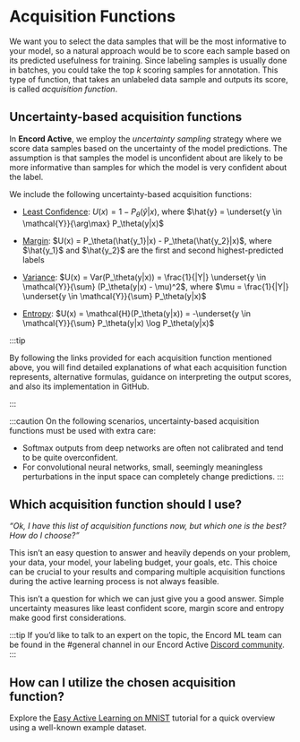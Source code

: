 # Acquisition Functions

We want you to select the data samples that will be the most informative to your model, so a natural approach would be to score each sample based on its predicted usefulness for training.
Since labeling samples is usually done in batches, you could take the top _k_ scoring samples for annotation.
This type of function, that takes an unlabeled data sample and outputs its score, is called _acquisition function_.

## Uncertainty-based acquisition functions

In **Encord Active**, we employ the _uncertainty sampling_ strategy where we score data samples based on the uncertainty of the model predictions.
The assumption is that samples the model is unconfident about are likely to be more informative than samples for which the model is very confident about the label.

We include the following uncertainty-based acquisition functions:

- [Least Confidence][ea-acquisition-function-least-confidence]: $U(x) = 1 - P_\theta(\hat{y}|x)$, where $\hat{y} = \underset{y \in \mathcal{Y}}{\arg\max} P_\theta(y|x)$
- [Margin][ea-acquisition-function-margin]: $U(x) = P_\theta(\hat{y_1}|x) - P_\theta(\hat{y_2}|x)$, where $\hat{y_1}$ and $\hat{y_2}$ are the first and second highest-predicted labels
- [Variance][ea-acquisition-function-variance]: $U(x) = Var(P_\theta(y|x)) = \frac{1}{|Y|} \underset{y \in \mathcal{Y}}{\sum} (P_\theta(y|x) - \mu)^2$, where $\mu = \frac{1}{|Y|} \underset{y \in \mathcal{Y}}{\sum} P_\theta(y|x)$

- [Entropy][ea-acquisition-function-entropy]: $U(x) = \mathcal{H}(P_\theta(y|x)) = -\underset{y \in \mathcal{Y}}{\sum} P_\theta(y|x) \log P_\theta(y|x)$

:::tip

By following the links provided for each acquisition function mentioned above, you will find detailed explanations of what each acquisition function represents, alternative formulas, guidance on interpreting the output scores, and also its implementation in GitHub.

:::

:::caution
On the following scenarios, uncertainty-based acquisition functions must be used with extra care:
- Softmax outputs from deep networks are often not calibrated and tend to be quite overconfident.
- For convolutional neural networks, small, seemingly meaningless perturbations in the input space can completely change predictions.
:::

## Which acquisition function should I use?

_“Ok, I have this list of acquisition functions now, but which one is the best? How do I choose?”_

This isn’t an easy question to answer and heavily depends on your problem, your data, your model, your labeling budget, your goals, etc.
This choice can be crucial to your results and comparing multiple acquisition functions during the active learning process is not always feasible.

This isn’t a question for which we can just give you a good answer.
Simple uncertainty measures like least confident score, margin score and entropy make good first considerations.

:::tip
If you’d like to talk to an expert on the topic, the Encord ML team can be found in the #general channel in our Encord Active [Discord community](https://discord.gg/TU6yT7Uvx3).
:::

## How can I utilize the chosen acquisition function?

Explore the [Easy Active Learning on MNIST][easy-active-learning-in-mnist] tutorial for a quick overview using a well-known example dataset.

[ea-acquisition-function-least-confidence]: ../metrics/model-quality-metrics/#least-confidence
[ea-acquisition-function-margin]: ../metrics/model-quality-metrics/#margin
[ea-acquisition-function-variance]: ../metrics/model-quality-metrics/#variance
[ea-acquisition-function-entropy]: ../metrics/model-quality-metrics/#entropy
[easy-active-learning-in-mnist]: ../tutorials/easy-active-learning-on-mnist
